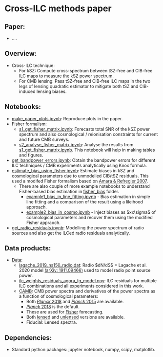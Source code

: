 # Cross-ILC methods paper

## Paper:
* ....

## Overview:
* Cross-ILC technique:
  * For kSZ: Compute cross-spectrum between tSZ-free and CIB-free ILC maps to measure the kSZ power spectrum.
  * For CMB lensing: Pass tSZ-free and CIB-free ILC maps in the two legs of lensing quadratic estimator to mitigate both tSZ and CIB-induced lensing biases.
  
## Notebooks:
* [make_paper_plots.ipynb](https://github.com/sriniraghunathan/cross_ilc_methods_paper/blob/main/make_paper_plots.ipynb): Reproduce plots in the paper.
* Fisher formalism:
  * [s1_get_fisher_matrix.ipynb](https://github.com/sriniraghunathan/cross_ilc_methods_paper/blob/main/s1_get_fisher_matrix.ipynb): Forecasts total SNR of the kSZ power spectrum and also cosmological / reionisation constraints for current and future CMB surveys.
  * [s2_analyse_fisher_matrix.ipynb](https://github.com/sriniraghunathan/cross_ilc_methods_paper/blob/main/s2_analyse_fisher_matrix.ipynb): Analyse the results from [s1_get_fisher_matrix.ipynb](https://github.com/sriniraghunathan/cross_ilc_methods_paper/blob/main/s1_get_fisher_matrix.ipynb). This notebook will help in making tables and figures.
* [get_bandpower_errors.ipynb](https://github.com/sriniraghunathan/cross_ilc_methods_paper/blob/main/get_bandpower_errors.ipynb): Obtain the bandpower errors for different ILC techniques / CMB experiments analytically using Knox formula.
* [estimate_bias_using_fisher.ipynb](https://github.com/sriniraghunathan/cross_ilc_methods_paper/blob/main/estimate_bias_using_fisher.ipynb): Estimate biases in kSZ and cosmological parameters due to unmodelled CIB/tSZ residuals. This used a modifed Fisher formalism based on [Amara & Refregier 2007](https://arxiv.org/abs/0710.5171).
   * There are also couple of more example notebooks to understand Fisher-based bias estimation in [fisher_bias](https://github.com/sriniraghunathan/cross_ilc_methods_paper/tree/b6eef6e608ef574324ce874112d2db7f638efc29/fisher_bias) folder.
     * [example1_bias_in_line_fitting.ipynb](https://github.com/sriniraghunathan/cross_ilc_methods_paper/blob/b6eef6e608ef574324ce874112d2db7f638efc29/fisher_bias/example1_bias_in_line_fitting.ipynb) - Bias estimation in simple line fitting and a comparison of the result using a lileihood approach.
     * [example2_bias_in_cosmo.ipynb](https://github.com/sriniraghunathan/cross_ilc_methods_paper/blob/b6eef6e608ef574324ce874112d2db7f638efc29/fisher_bias/example2_bias_in_cosmo.ipynb) - Inject biases as \$xx\sigma$ of cosmological parameters and recover them using the modified Fisher appraoch. 
* [get_radio_residuals.ipynb](https://github.com/sriniraghunathan/cross_ilc_methods_paper/blob/main/get_radio_residuals.ipynb): Modelling the power spectrum of radio sources and also get the ILCed radio residuals analytically.

## Data products:
* [Data](https://github.com/sriniraghunathan/cross_ilc_methods_paper/tree/main/publish/data):
  * [lagache_2019_ns150_radio.dat](https://github.com/sriniraghunathan/cross_ilc_methods_paper/blob/main/publish/data/lagache_2019_ns150_radio.dat): Radio \$dN/dS$ = Lagache et al. 2020 model [(arXiv: 1911.09466)](https://arxiv.org/abs/1911.09466) used to model radio point source power.
  * [ilc_weights_residuals_agora_fg_model.npy](https://github.com/sriniraghunathan/cross_ilc_methods_paper/blob/main/publish/ilc/ilc_weights_residuals_agora_fg_model.npy): ILC residuals for multiple ILC combinations and all experiments considered in this work.
  * [CAMB](https://github.com/sriniraghunathan/cross_ilc_methods_paper/tree/main/publish/data/CAMB): CMB power spectra and derivatives of the power spectra as a function of cosmological parameters:
      * Both [*Planck* 2018](https://github.com/sriniraghunathan/cross_ilc_methods_paper/blob/main/publish/data/CAMB/planck_2018/) and [*Planck* 2015](https://github.com/sriniraghunathan/cross_ilc_methods_paper/blob/main/publish/data/CAMB/planck_2015/) are available.
      * [*Planck* 2018](https://github.com/sriniraghunathan/cross_ilc_methods_paper/blob/main/publish/data/CAMB/planck_2018/) is the default.
    * These are used for [Fisher](https://github.com/sriniraghunathan/cross_ilc_methods_paper/blob/main/s1_get_fisher_matrix.ipynb) forecasting.
    * Both [lensed](https://github.com/sriniraghunathan/cross_ilc_methods_paper/blob/main/publish/data/CAMB/planck_2018/cmb_spectra_lensed.txt) and [unlensed](https://github.com/sriniraghunathan/cross_ilc_methods_paper/blob/main/publish/data/CAMB/planck_2018/cmb_spectra_unlensed.txt) versions are available.
    * Fiducial: Lensed spectra.
 

## Dependencies:
* Standard python packages: jupyter notebook, numpy, scipy, matplotlib.
